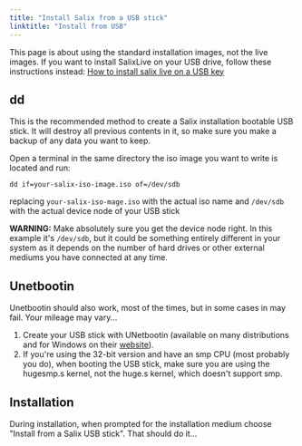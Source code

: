 ```yaml
---
title: "Install Salix from a USB stick"
linktitle: "Install from USB"
---
```


This page is about using the standard installation images, not the live
images. If you want to install SalixLive on your USB drive, follow these
instructions instead: [How to install salix live on a USB key](/user/salixlive)

dd
--

This is the recommended method to create a Salix installation bootable
USB stick. It will destroy all previous contents in it, so make sure you
make a backup of any data you want to keep.

Open a terminal in the same directory the iso image you want to write is
located and run:

```none
dd if=your-salix-iso-image.iso of=/dev/sdb
```

replacing `your-salix-iso-mage.iso` with the actual iso name and
`/dev/sdb` with the actual device node of your USB stick

**WARNING:** Make absolutely sure you get the device node right. In this
example it's `/dev/sdb`, but it could be something entirely different in
your system as it depends on the number of hard drives or other external
mediums you have connected at any time.

Unetbootin
----------

Unetbootin should also work, most of the times, but in some cases in may
fail. Your mileage may vary...

1.  Create your USB stick with UNetbootin (available on many
    distributions and for Windows on their
    [website](http://unetbootin.sourceforge.net/)).
2.  If you're using the 32-bit version and have an smp CPU (most
    probably you do), when booting the USB stick, make sure you are
    using the hugesmp.s kernel, not the huge.s kernel, which doesn't
    support smp.

Installation
------------

During installation, when prompted for the installation medium choose
"Install from a Salix USB stick". That should do it...


